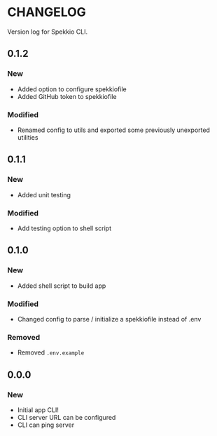 # CHANGELOG

Version log for Spekkio CLI.

## 0.1.2
### New
- Added option to configure spekkiofile
- Added GitHub token to spekkiofile
### Modified
- Renamed config to utils and exported some previously unexported utilities

## 0.1.1
### New
- Added unit testing
### Modified
- Add testing option to shell script

## 0.1.0
### New
- Added shell script to build app
### Modified
- Changed config to parse / initialize a spekkiofile instead of .env
### Removed
- Removed `.env.example`

## 0.0.0
### New
- Initial app CLI!
- CLI server URL can be configured
- CLI can ping server
